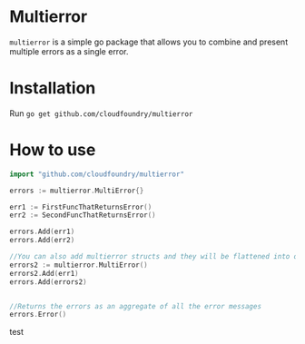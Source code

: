 # Multierror

`multierror` is a simple go package that allows you to combine and present multiple errors as a single error.

# Installation
Run `go get github.com/cloudfoundry/multierror`

# How to use

```go
import "github.com/cloudfoundry/multierror"

errors := multierror.MultiError{}

err1 := FirstFuncThatReturnsError()
err2 := SecondFuncThatReturnsError()

errors.Add(err1)
errors.Add(err2)

//You can also add multierror structs and they will be flattened into one struct
errors2 := multierror.MultiError()
errors2.Add(err1)
errors.Add(errors2)


//Returns the errors as an aggregate of all the error messages
errors.Error()
```

test
